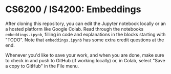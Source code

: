 # CS6200 / IS4200: Embeddings

After cloning this repository, you can edit the Jupyter notebook locally or an a hosted platform like Google Colab. Read through the notebooks `embeddings.ipynb`, filling in code and explanations in the blocks starting with "TODO". Note that `embeddings.ipynb` has some extra credit questions at the end.

Whenever you'd like to save your work, and when you are done, make sure to check in and push to GitHub (if working locally) or, in Colab, select "Save a copy to GitHub" in the File menu.
